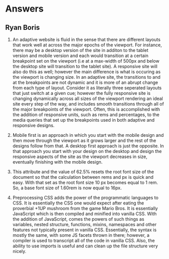 # Answers
## Ryan Boris

1.  An adaptive website is fluid in the sense that there are different layouts that work well at across the major epochs of the viewport.  For instance, there may be a desktop version of the site in additon to the tablet version and mobile version and each would transition at a certain breakpoint set on the viewport (i.e at a max-width of 500px and below the desktop site will transition to the tablet site).  A responsive site will also do this as well; however the main difference is what is occuring as the viewport is changing size.  In an adaptive site, the transitions to and at the breakpoints are not dynamic and it is more of an abrupt change from each type of layout.  Consider it as literally three seperated layouts that just switch at a given cue; however the fully responsive site is changing dynamically across all sizes of the viewport rendering an ideal site every step of the way, and includes smooth transitions through all of the major breakpoints of the viewport.  Often, this is accomplished with the addition of responsive units, such as rems and percentages, to the media queries that set up the breakpoints used in both adaptive and responsive designs. 

2.  Mobile first is an approach in which you start with the mobile design and then move through the viewport as it grows larger and the rest of the designs follow from that.  A desktop first approach is just the opposite.  In that approach you start with your design on the desktop and design the responsive aspects of the site as the viewport decreases in size, eventually finishing with the mobile design.  

3.  This attribute and the value of 62.5% resets the root font size of the document so that the calculation between rems and px is quick and easy.  With that set as the root font size 10 px becomes equal to 1 rem.  So, a base font size of 1.60rem is now equal to 16px.

4.  Preprocessing CSS adds the power of the programmatic languages to CSS.  It is essentially the CSS one would expect after eating the proverbial +1UP mushroom from the game Mario Bros.  It is essentially JavaScript which is then compiled and minified into vanilla CSS.  With the addition of JavaScript, comes the powers of such things as variables, nested structure, functions, mixins, namespaces and other features not typically present in vanilla CSS.  Essentially, the syntax is mostly the same, with some JS facets thrown in there; however, a compiler is used to transcript all of the code in vanilla CSS.  Also, the ability to use imports is useful and can clean up the file structure very nicely.